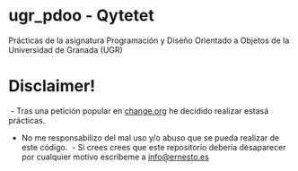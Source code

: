 # ugr_pdoo - Qytetet

Prácticas de la asignatura Programación y Diseño Orientado a Objetos de la Universidad de Granada (UGR)

# Disclaimer!

  - Tras una petición popular en [change.org](https://www.change.org/p/erseco-que-erseco-vuelva-a-hacer-la-pr%C3%A1ctica-de-pdoo) he decidido realizar estasá prácticas.
  - No me responsabilizo del mal uso y/o abuso que se pueda realizar de este código.
  - Si crees crees que este repositorio debería desaparecer por cualquier motivo escríbeme a info@ernesto.es

